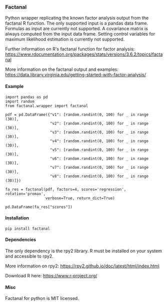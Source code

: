 ### Factanal

Python wrapper replicating the known factor analysis output from the factanal R function. 
The only supported input is a pandas data frame. Formulas as input are currently 
not supported. A covariance matrix is always computed from the input data frame. 
Setting control variables for maximum likelihood estimation is currently not 
supported.


Further information on R's factanal function for factor analysis: https://www.rdocumentation.org/packages/stats/versions/3.6.2/topics/factanal

More information on the factanal output and examples: 
https://data.library.virginia.edu/getting-started-with-factor-analysis/


#### Example

```
import pandas as pd
import random
from factanal.wrapper import factanal

pdf = pd.DataFrame({"v1": [random.randint(0, 100) for _ in range (30)],
                    "v2": [random.randint(0, 100) for _ in range (30)],
                    "v3": [random.randint(0, 100) for _ in range (30)],
                    "v4": [random.randint(0, 100) for _ in range (30)],
                    "v5": [random.randint(0, 100) for _ in range (30)],
                    "v6": [random.randint(0, 100) for _ in range (30)],
                    "v7": [random.randint(0, 100) for _ in range (30)],
                    "v8": [random.randint(0, 100) for _ in range (30)]})

fa_res = factanal(pdf, factors=4, scores='regression', rotation='promax', 
                  verbose=True, return_dict=True)

pd.DataFrame(fa_res["scores"])
```


#### Installation

```pip install factanal```

#### Dependencies
The only dependency is the rpy2 library. R must be installed on your system and accessible to rpy2.

More information on rpy2: https://rpy2.github.io/doc/latest/html/index.html

Download R here: https://www.r-project.org/

#### Misc
Factanal for python is MIT licensed.



